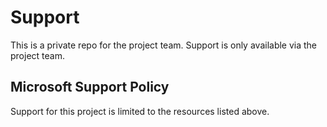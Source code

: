 # Support

This is a private repo for the project team. Support is only available via the project team.

## Microsoft Support Policy

Support for this project is limited to the resources listed above.
